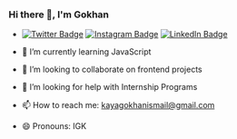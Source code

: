 ### Hi there 👋, I'm Gokhan

- [![Twitter Badge](https://img.shields.io/badge/-Twitter-1DA1F2?style=flat-quare&labelColor=1DA1F2&logo=twitter&logoColor=white&link=link)](https://twitter.com/igkaya58) [![Instagram Badge](https://img.shields.io/badge/-Instagram-E1306C?style=flat-quare&labelColor=E1306C&logo=instagram&logoColor=white&link=link)](https://instagram.com/igokhankaya) [![LinkedIn Badge](https://img.shields.io/badge/-Linkedin-0A66C2?style=flat-quare&labelColor=0A66C2&logo=linkedin&logoColor=white&link=link)](https://www.linkedin.com/in/gokhankayaa/) 

- 🌱 I’m currently learning JavaScript
- 👯 I’m looking to collaborate on frontend projects
- 🤔 I’m looking for help with Internship Programs
- 📫 How to reach me: kayagokhanismail@gmail.com
- 😄 Pronouns: IGK

